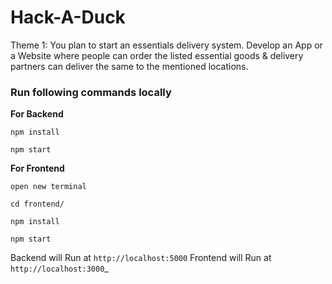 # Hack-A-Duck

Theme 1: You plan to start an essentials delivery system. Develop an
App or a Website where people can order the listed essential goods &
delivery partners can deliver the same to the mentioned locations.

<h3>Run following commands locally</h3>

<strong>For Backend</strong>

`npm install`

`npm start`

<strong>For Frontend</strong>

`open new terminal`

`cd frontend/`

`npm install`

`npm start`

Backend will Run at `http://localhost:5000` Frontend will Run at `http://localhost:3000`\_
